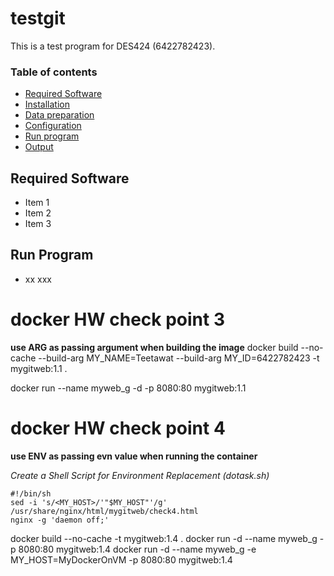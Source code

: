 # testgit
This is a test program for DES424 (6422782423).
### Table of contents
* [Required Software](#required-software)
* [Installation](#installation)
* [Data preparation](#data-preparation)
* [Configuration](#configuration)
* [Run program](#run-program)
* [Output](#output)
## Required Software
* Item 1
* Item 2
* Item 3
## Run Program
* xx xxx


# docker HW check point 3
**use ARG as passing argument when building the image**
docker build --no-cache --build-arg MY_NAME=Teetawat --build-arg MY_ID=6422782423 -t mygitweb:1.1 .

docker run --name myweb_g -d -p 8080:80 mygitweb:1.1

# docker HW check point 4
**use ENV as passing evn value when running the container**

*Create a Shell Script for Environment Replacement (dotask.sh)*
```
#!/bin/sh
sed -i 's/<MY_HOST>/'"$MY_HOST"'/g' /usr/share/nginx/html/mygitweb/check4.html
nginx -g 'daemon off;'
```

docker build --no-cache -t mygitweb:1.4 .
docker run -d --name myweb_g -p 8080:80 mygitweb:1.4
docker run -d --name myweb_g -e MY_HOST=MyDockerOnVM -p 8080:80 mygitweb:1.4


